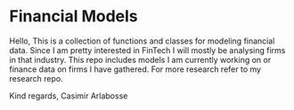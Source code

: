 # Financial Models
 Hello,
 This is a collection of functions and classes for modeling financial data.
 Since I am pretty interested in FinTech I will mostly be analysing firms in that industry.
 This repo includes models I am currently working on or finance data on firms I have gathered.
 For more research refer to my research repo.

 Kind regards,
 Casimir Arlabosse
